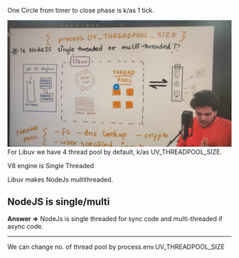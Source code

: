 One Circle from timer to close phase is k/as 1 tick.

![alt text](image.png)
For Libuv we have 4 thread pool by default, k/as UV_THREADPOOL_SIZE.

V8 engine is Single Threaded

Libuv makes NodeJs multithreaded.

## **NodeJS is single/multi**

**Answer ⇒** NodeJs is single threaded for sync code and multi-threaded if async code.

---

We can change no. of thread pool by process.env.UV_THREADPOOL_SIZE
